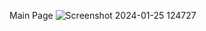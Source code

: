 Main Page
![Screenshot 2024-01-25 124727](https://github.com/pshrutika/Education4OL_EcommerceProductPage/assets/119094755/c463998c-3ea8-439b-8e43-13ebe3c06f05)

